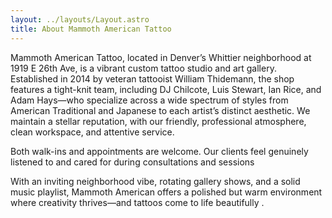 ```yaml
---
layout: ../layouts/Layout.astro
title: About Mammoth American Tattoo
---
```


Mammoth American Tattoo, located in Denver’s Whittier neighborhood at 1919 E 26th Ave, is a vibrant custom tattoo studio and art gallery. Established in 2014 by veteran tattooist William Thidemann, the shop features a tight-knit team, including DJ Chilcote, Luis Stewart, Ian Rice, and Adam Hays—who specialize across a wide spectrum of styles from American Traditional and Japanese to each artist’s distinct aesthetic. We maintain a stellar reputation, with our friendly, professional atmosphere, clean workspace, and attentive service.

Both walk-ins and appointments are welcome. Our clients feel genuinely listened to and cared for during consultations and sessions

With an inviting neighborhood vibe, rotating gallery shows, and a solid music playlist, Mammoth American offers a polished but warm environment where creativity thrives—and tattoos come to life beautifully .
